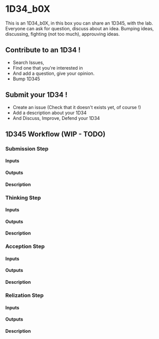 # 1D34_b0X

This is an 1D34_b0X, in this box you can share an 1D345, with the lab. Everyone can ask for question, discuss about an idea.
Bumping ideas, discussing, fighting (not too much), approuving ideas.

## Contribute to an 1D34 ! 

- Search Issues,
- Find one that you're interested in
- And add a question, give your opinion.
- Bump 1D345

## Submit your 1D34 !

- Create an issue (Check that it doesn't exists yet, of course !)
- Add a description about your 1D34
- And Discuss, Improve, Defend your 1D34 

## 1D345 Workflow (WIP - TODO) 

### Submission Step
#### Inputs
#### Outputs
#### Description

### Thinking Step
#### Inputs
#### Outputs
#### Description

### Acception Step
#### Inputs
#### Outputs
#### Description

### Relization Step
#### Inputs
#### Outputs
#### Description


